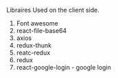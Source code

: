 Libraires Used on the client side.

1. Font awesome
2. react-file-base64
3. axios
4. redux-thunk
5. reatc-redux
6. redux
7. react-google-login - google login